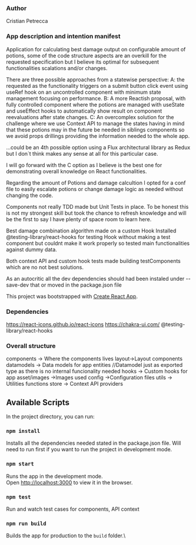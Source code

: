 ### Author 
Cristian Petrecca

### App description and intention manifest
Application for calculating best damage output on configurable amount of potions, some of the code structure aspects are an overkill for the requested specification but I believe its optimal for subsequent functionalities scalations and/or changes.

There are three possible approaches from a statewise perspective:
 A: the requested as the functionality triggers on a submit button click event using useRef hook on an uncontrolled component with minimum state management focusing on performance.
 B: A more Reactish proposal, with fully controlled component where the potions are managed with useState and useEffect hooks to automatically show result on component reevaluations after state changes.
 C: An overcomplex solution for the challenge where we use Context API to manage the states having in mind that these potions may in the future be needed in siblings components so we avoid props drillings providing the information needed to the whole app.

...could be an 4th possible option using a Flux architectural library as Redux but I don´t think makes any sense at all for this particular case.
 
I will go forward with the C option as I believe is the best one for demonstrating overall knowledge on React functionalities.

Regarding the amount of Potions and damage calcultion I opted for a conf file to easily escalate potions or change damage logic as needed without changing the code.

Components not really TDD made but Unit Tests in place. To be honest this is not my strongest skill but took the chance to refresh knowledge and will be the first to say I have plenty of space room to learn here.

Best damage combination algorithm made on a custom Hook
Installed  @testing-library/react-hooks for testing Hook without making a test component but couldnt make it work properly so tested main functionalities against dummy data.

 Both context API and custom hook tests made building testComponents which are no not best solutions.

As an autocritic all the dev dependencies should had been instaled under --save-dev that or moved in the package.json file


This project was bootstrapped with [Create React App](https://github.com/facebook/create-react-app).

### Dependencies
https://react-icons.github.io/react-icons
https://chakra-ui.com/
@testing-library/react-hooks

### Overall structure
components -> Where the components lives
layout->Layout components
datamodels -> Data models for app entities
        //Datamodel just as exported type as there is no internal funcionality needed
hooks -> Custom hooks for app
asset/images ->Images used 
config ->Configuration files
utils -> Utilities functions
store -> Context API providers

## Available Scripts

In the project directory, you can run:

### `npm install`

Installs all the dependencies needed stated in the package.json file. Will need to run first if you want to run the project in development mode.

### `npm start`

Runs the app in the development mode.\
Open [http://localhost:3000](http://localhost:3000) to view it in the browser.


### `npm test`

Run and watch test cases for components, API context

### `npm run build`

Builds the app for production to the `build` folder.\